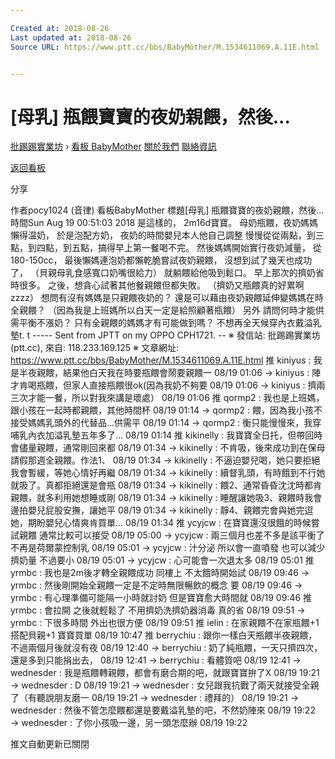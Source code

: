 ```yaml
---

Created at: 2018-08-26
Last updated at: 2018-08-26
Source URL: https://www.ptt.cc/bbs/BabyMother/M.1534611069.A.11E.html


---
```


# [母乳] 瓶餵寶寶的夜奶親餵，然後...


[批踢踢實業坊](https://www.ptt.cc/bbs/) › [看板 BabyMother](https://www.ptt.cc/bbs/BabyMother/index.html) [關於我們](https://www.ptt.cc/about.html) [聯絡資訊](https://www.ptt.cc/contact.html)

[返回看板](https://www.ptt.cc/bbs/BabyMother/index.html)

分享

作者pocy1024 (音律)
看板BabyMother
標題\[母乳\] 瓶餵寶寶的夜奶親餵，然後...
時間Sun Aug 19 00:51:03 2018
是這樣的， 2m16d寶寶。 母奶瓶餵，夜奶媽媽懶得温奶， 於是泡配方奶， 夜奶的時間嬰兒本人他自己調整 慢慢從從兩點，到三點，到四點，到五點，搞得早上第一餐喝不完。 然後媽媽開始實行夜奶減量， 從180-150cc， 最後懶媽連泡奶都懶乾脆嘗試夜奶親餵， 沒想到試了幾天也成功了， （貝親母乳食感寬口奶嘴很給力） 就躺餵給他吸到鬆口。 早上那次的擠奶省時很多。 之後，想貪心試著其他餐親餵但都失敗。 （擠奶又瓶餵真的好累啊zzzz） 想問有沒有媽媽是只親餵夜奶的？ 還是可以藉由夜奶親餵延伸變媽媽在時全親餵？ （因為我是上班媽所以白天一定是給照顧著瓶餵） 另外 請問何時才能供需平衡不漲奶？ 只有全親餵的媽媽才有可能做到嗎？ 不想再全天候穿內衣戴溢乳墊t. t ----- Sent from JPTT on my OPPO CPH1721. -- ※ 發信站: 批踢踢實業坊(ptt.cc), 來自: 118.233.169.125 ※ 文章網址: <https://www.ptt.cc/bbs/BabyMother/M.1534611069.A.11E.html>
推 kiniyus : 我是半夜親餵，結果他白天我在時要瓶餵會鬧要親餵一 08/19 01:06
→ kiniyus : 陣才肯喝瓶餵，但家人直接瓶餵很ok(因為我奶不夠要 08/19 01:06
→ kiniyus : 擠兩三次才能一餐，所以對我來講是壞處） 08/19 01:06
推 qormp2 : 我也是上班媽，跟小孩在一起時都親餵，其他時間杯 08/19 01:14
→ qormp2 : 餵，因為我小孩不接受媽媽乳頭外的代替品...供需平 08/19 01:14
→ qormp2 : 衡只能慢慢來，我穿哺乳內衣加溢乳墊五年多了... 08/19 01:14
推 kikinelly : 我寶寶全日托，但帶回時會儘量親餵，通常剛回來都 08/19 01:34
→ kikinelly : 不肯吸，後來成功到在保母請假那週全親餵。作法1、 08/19 01:34
→ kikinelly : 不逼迫嬰兒喝，她只要拒絕我會暫緩，等她心情好再繼 08/19 01:34
→ kikinelly : 續督乳頭，有時餓到不行她就吸了。真都拒絕還是會瓶 08/19 01:34
→ kikinelly : 餵2、通常昏昏沈沈時都肯親餵，就多利用她想睡或剛 08/19 01:34
→ kikinelly : 睡醒讓她吸3、親餵時我會邊拍嬰兒屁股安撫，讓她平 08/19 01:34
→ kikinelly : 靜4、親餵完會與她完逗她，期盼嬰兒心情爽肯買單... 08/19 01:34
推 ycyjcw : 在寶寶還沒很餓的時候嘗試親餵 通常比較可以接受 08/19 05:00
→ ycyjcw : 兩三個月也差不多是該平衡了 不再是荷爾蒙控制乳 08/19 05:01
→ ycyjcw : 汁分泌 所以會一直噴發 也可以減少擠奶量 不過要小 08/19 05:01
→ ycyjcw : 心可能會一次退太多 08/19 05:01
推 yrmbc : 我也是2m後才轉全親餵成功 同樓上 不太餓時開始試 08/19 09:46
→ yrmbc : 然後剛開始全親餵一定是不定時無限暢飲的概念 要 08/19 09:46
→ yrmbc : 有心理準備可能隔一小時就討奶 但是寶寶愈大時間就 08/19 09:46
推 yrmbc : 會拉開 之後就輕鬆了 不用擠奶洗擠奶器消毒 真的省 08/19 09:51
→ yrmbc : 下很多時間 外出也很方便 08/19 09:51
推 ielin : 在家親餵不在家瓶餵+1 搭配貝親+1 寶寶買單 08/19 10:47
推 berrychiu : 跟你一樣白天瓶餵半夜親餵，不過兩個月後就沒有夜 08/19 12:40
→ berrychiu : 奶了純瓶餵，一天只擠四次，還是多到只能捐出去， 08/19 12:41
→ berrychiu : 看體質吧 08/19 12:41
→ wednesder : 我是瓶餵轉親餵，都會有磨合期的吧，就跟寶寶拚了X 08/19 19:21
→ wednesder : D 08/19 19:21
→ wednesder : 女兒跟我抗戰了兩天就接受全親了（有聽說朋友磨一 08/19 19:21
→ wednesder : 禮拜的） 08/19 19:21
→ wednesder : 然後不管怎麼餵都還是要戴溢乳墊的吧，不然奶陣來 08/19 19:22
→ wednesder : 了你小孩吸一邊，另一頭怎麼辦 08/19 19:22

推文自動更新已關閉

